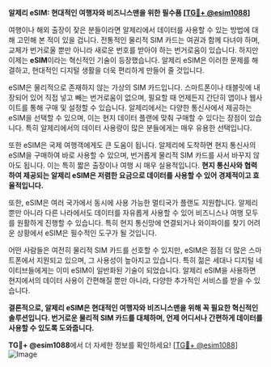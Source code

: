 **알제리 eSIM: 현대적인 여행자와 비즈니스맨을 위한 필수품 [[TG💪+ @esim1088](https://t.me/s/esim1088)]**

여행이나 해외 출장이 잦은 분들이라면 알제리에서 데이터를 사용할 수 있는 방법에 대해 고민해 본 적이 있을 겁니다. 전통적인 물리적 SIM 카드는 여권과 함께 다녀야 하며, 교체가 번거로울 뿐만 아니라 새로운 번호를 받아야 하는 번거로움이 있습니다. 하지만 이제는 **eSIM**이라는 혁신적인 기술이 등장했습니다. 알제리 eSIM은 이러한 문제를 해결하고, 현대적인 디지털 생활을 더욱 편리하게 만들어 줄 것입니다.

eSIM은 물리적으로 존재하지 않는 가상의 SIM 카드입니다. 스마트폰이나 태블릿에 내장되어 있어 직접 넣고 빼는 번거로움이 없으며, 필요할 때 언제든지 간단히 앱이나 웹사이트를 통해 구매 및 설정할 수 있습니다. 알제리에서는 다양한 통신사에서 제공하는 eSIM을 선택할 수 있으며, 이는 현지 데이터 플랜에 맞춰 구매할 수 있다는 장점이 있습니다. 특히 알제리에서의 데이터 사용량이 많은 분들에게는 매우 유용한 선택입니다.

또한 eSIM은 국제 여행객에게도 큰 도움이 됩니다. 알제리에 도착하면 현지 통신사의 eSIM을 구매하여 바로 사용할 수 있으며, 번거롭게 물리적 SIM 카드를 사서 바꾸지 않아도 됩니다. 이는 특히 짧은 출장이나 여행 시 매우 실용적입니다. **현지 통신사와 협력하여 제공되는 알제리 eSIM은 저렴한 요금으로 데이터를 사용할 수 있어 경제적이고 효율적입니다.**

또한, eSIM은 여러 국가에서 동시에 사용 가능한 멀티국가 플랜도 지원합니다. 알제리뿐만 아니라 다른 나라에서도 데이터를 자유롭게 사용할 수 있어 비즈니스나 여행 모두를 원활하게 진행할 수 있습니다. 특히 현지 통신망에 연결되거나 와이파이를 찾기 어려운 상황에서 eSIM은 필수적인 도구가 될 것입니다.

어떤 사람들은 여전히 물리적 SIM 카드를 선호할 수 있지만, eSIM은 점점 더 많은 스마트폰에서 지원되고 있으며, 그 사용성이 높아지고 있습니다. 특히 젊은 세대나 디지털 네이티브들에게는 이미 eSIM이 일반화된 기술이 되었습니다. 알제리 eSIM을 사용하면 현지에서의 데이터 사용이 간편해질 뿐만 아니라, 다양한 추가적인 서비스를 받을 수 있습니다.

**결론적으로, 알제리 eSIM은 현대적인 여행자와 비즈니스맨을 위해 꼭 필요한 혁신적인 솔루션입니다. 번거로운 물리적 SIM 카드를 대체하며, 언제 어디서나 간편하게 데이터를 사용할 수 있도록 도와줍니다.**

**TG💪+ @esim1088**에서 더 자세한 정보를 확인하세요! [[TG💪+ @esim1088](https://t.me/s/esim1088)]  
![Image](https://i.postimg.cc/Y0z9fWf4/image.png)